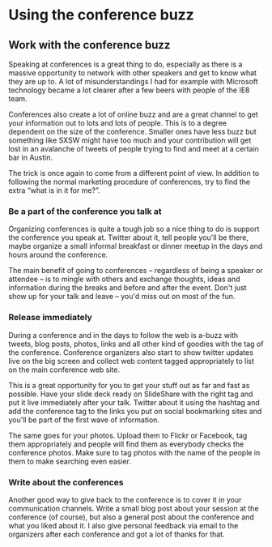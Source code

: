 # Using the conference buzz

## Work with the conference buzz

Speaking at conferences is a great thing to do, especially as there is a massive opportunity to network with other speakers and get to know what they are up to. A lot of misunderstandings I had for example with Microsoft technology became a lot clearer after a few beers with people of the IE8 team.

Conferences also create a lot of online buzz and are a great channel to get your information out to lots and lots of people. This is to a degree dependent on the size of the conference. Smaller ones have less buzz but something like SXSW might have too much and your contribution will get lost in an avalanche of tweets of people trying to find and meet at a certain bar in Austin.

The trick is once again to come from a different point of view. In addition to following the normal marketing procedure of conferences, try to find the extra “what is in it for me?”.

### Be a part of the conference you talk at

Organizing conferences is quite a tough job so a nice thing to do is support the conference you speak at. Twitter about it, tell people you'll be there, maybe organize a small informal breakfast or dinner meetup in the days and hours around the conference.

The main benefit of going to conferences – regardless of being a speaker or attendee – is to mingle with others and exchange thoughts, ideas and information during the breaks and before and after the event. Don't just show up for your talk and leave – you'd miss out on most of the fun.

### Release immediately

During a conference and in the days to follow the web is a-buzz with tweets, blog posts, photos, links and all other kind of goodies with the tag of the conference. Conference organizers also start to show twitter updates live on the big screen and collect web content tagged appropriately to list on the main conference web site.

This is a great opportunity for you to get your stuff out as far and fast as possible. Have your slide deck ready on SlideShare with the right tag and put it live immediately after your talk. Twitter about it using the hashtag and add the conference tag to the links you put on social bookmarking sites and you'll be part of the first wave of information.

The same goes for your photos. Upload them to Flickr or Facebook, tag them appropriately and people will find them as everybody checks the conference photos. Make sure to tag photos with the name of the people in them to make searching even easier.

### Write about the conferences

Another good way to give back to the conference is to cover it in your communication channels. Write a small blog post about your session at the conference (of course), but also a general post about the conference and what you liked about it. I also give personal feedback via email to the organizers after each conference and got a lot of thanks for that.